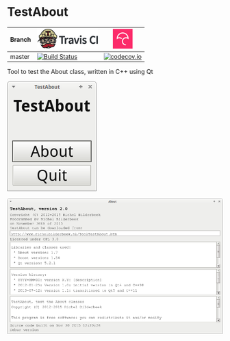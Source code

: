 # TestAbout

Branch|[![Travis CI logo](TravisCI.png)](https://travis-ci.org)|[![Codecov logo](Codecov.png)](https://www.codecov.io)
---|---|---
master|[![Build Status](https://travis-ci.org/richelbilderbeek/TestAbout.svg?branch=master)](https://travis-ci.org/richelbilderbeek/TestAbout)|[![codecov.io](https://codecov.io/github/richelbilderbeek/TestAbout/coverage.svg?branch=master)](https://codecov.io/github/richelbilderbeek/TestAbout/branch/master)

Tool to test the About class, written in C++ using Qt

![TestAbout menu v2.0](Screenshots/TestAboutMenu_2_0.png)

![TestAbout v2.0](Screenshots/TestAbout_2_0.png)